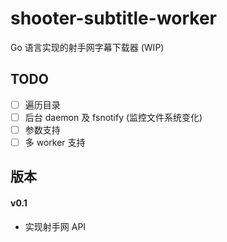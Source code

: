 # shooter-subtitle-worker

Go 语言实现的射手网字幕下载器 (WIP)

## TODO

- [ ] 遍历目录
- [ ] 后台 daemon 及 fsnotify (监控文件系统变化)
- [ ] 参数支持
- [ ] 多 worker 支持

## 版本

#### v0.1

- 实现射手网 API
